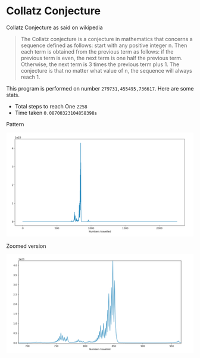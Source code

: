 # Collatz Conjecture
Collatz Conjecture as said on wikipedia
> The Collatz conjecture is a conjecture in mathematics that concerns a sequence defined as follows: start with any positive integer n. Then each term is obtained from the previous term as follows: if the previous term is even, the next term is one half the previous term. Otherwise, the next term is 3 times the previous term plus 1. The conjecture is that no matter what value of n, the sequence will always reach 1.

This program is performed on number ` 279731,455495,736617 `. Here are some stats.
* Total steps to reach One `2258`
* Time taken `0.08700323104858398s`

Pattern

![pattern](plot.png)

Zoomed version

![pattern zoomed](plot_zoom.png)